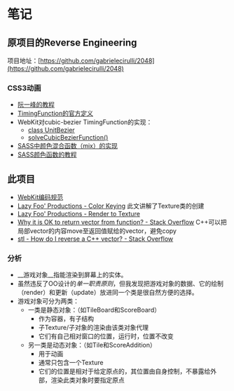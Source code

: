 # 笔记
## 原项目的Reverse Engineering
项目地址：[https://github.com/gabrielecirulli/2048](https://github.com/gabrielecirulli/2048)

### CSS3动画
* [阮一峰的教程](http://www.ruanyifeng.com/blog/2014/02/css_transition_and_animation.html)
* [TimingFunction的官方定义](https://www.w3.org/TR/2012/WD-css3-transitions-20120403/#transition-timing-function)
* WebKit对cubic-bezier TimingFunction的实现：
	* [class UnitBezier](https://github.com/WebKit/webkit/blob/67985c34ffc405f69995e8a35f9c38618625c403/Source/WebCore/platform/graphics/UnitBezier.h)
	* [solveCubicBezierFunction()](https://github.com/WebKit/webkit/blob/9eec3ca633a72d2cf629895a68f4afda1bdcd47c/Source/WebCore/page/animation/AnimationBase.cpp#L58)
* [SASS中颜色混合函数（mix）的实现](https://github.com/sass/sass/blob/4415d51997bf6c2da7f0b01d2dd9d5925ef9724d/lib/sass/script/functions.rb#L1291)
* [SASS颜色函数的教程](http://www.w3cplus.com/preprocessor/sass-color-function.html)

## 此项目
* [WebKit编码规范](https://webkit.org/code-style-guidelines/)
* [Lazy Foo' Productions - Color Keying](http://lazyfoo.net/tutorials/SDL/10_color_keying/index.php) 此文讲解了Texture类的创建
* [Lazy Foo' Productions - Render to Texture](http://lazyfoo.net/tutorials/SDL/43_render_to_texture/index.php)
* [Why it is OK to return vector from function? - Stack Overflow](http://stackoverflow.com/questions/22655059/why-it-is-ok-to-return-vector-from-function) C++可以把局部vector的内容move至返回值赋给的vector，避免copy
* [stl - How do I reverse a C++ vector? - Stack Overflow](http://stackoverflow.com/questions/8877448/how-do-i-reverse-a-c-vector)
### 分析
* __游戏对象__指能渲染到屏幕上的实体。
* 虽然违反了OO设计的*单一职责原则*，但我发现把游戏对象的数据、它的绘制（render）和更新（update）放进同一个类是很自然方便的选择。
* 游戏对象可分为两类：
	* 一类是静态对象：（如TileBoard和ScoreBoard）
		* 作为容器，有子结构
		* 子Texture/子对象的渲染由该类对象代理
		* 它们有自己相对窗口的位置，运行时，位置不改变
	* 另一类是动态对象：（如Tile和ScoreAddition）
		* 用于动画
		* 通常只包含一个Texture
		* 它们的位置是相对于给定原点的，其位置由自身控制，不暴露给外部，渲染此类对象时要指定原点
